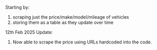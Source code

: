 Starting by:
1. scraping just the price/make/model/mileage of vehicles
2. storing them as a table as they update over time



12th Feb 2025 Update:
1. Now able to scrape the price using URLs hardcoded into the code.


